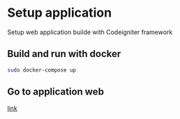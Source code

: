 # Setup application

Setup web application builde with Codeigniter framework 

## Build and run with docker
```bash 
sudo docker-compose up
```
## Go to application web

[link](http://localhost/index.php/news)



